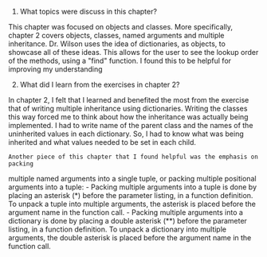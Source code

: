 1. What topics were discuss in this chapter?

This chapter was focused on objects and classes. More specifically, chapter 2 covers objects, classes, named arguments and multiple inheritance. Dr. Wilson uses the idea of dictionaries, as objects, to showcase all of these ideas. This allows for the user to see the lookup order of the methods, using a "find" function. I found this to be helpful for improving my understanding

2. What did I learn from the exercises in chapter 2?

In chapter 2, I felt that I learned and benefited the most from the exercise that of writing multiple inheritance using dictionaries. Writing the classes this way forced me to think about how the inheritance was actually being implemented. I had to write name of the parent class and the names of the uninherited values in each dictionary. So, I had to know what was being inherited and what values needed to be set in each child.

    Another piece of this chapter that I found helpful was the emphasis on packing
multiple named arguments into a single tuple, or packing multiple positional arguments into a tuple:
    - Packing multiple arguments into a tuple is done by placing an asterisk (*) before the parameter listing, in a function definition. To unpack a tuple into multiple arguments, the asterisk is placed before the argument name in the function call.
    - Packing multiple arguments into a dictionary is done by placing a double asterisk (**) before the parameter listing, in a function definition. To unpack a dictionary  into multiple arguments, the double asterisk is placed before the argument name in the function call.